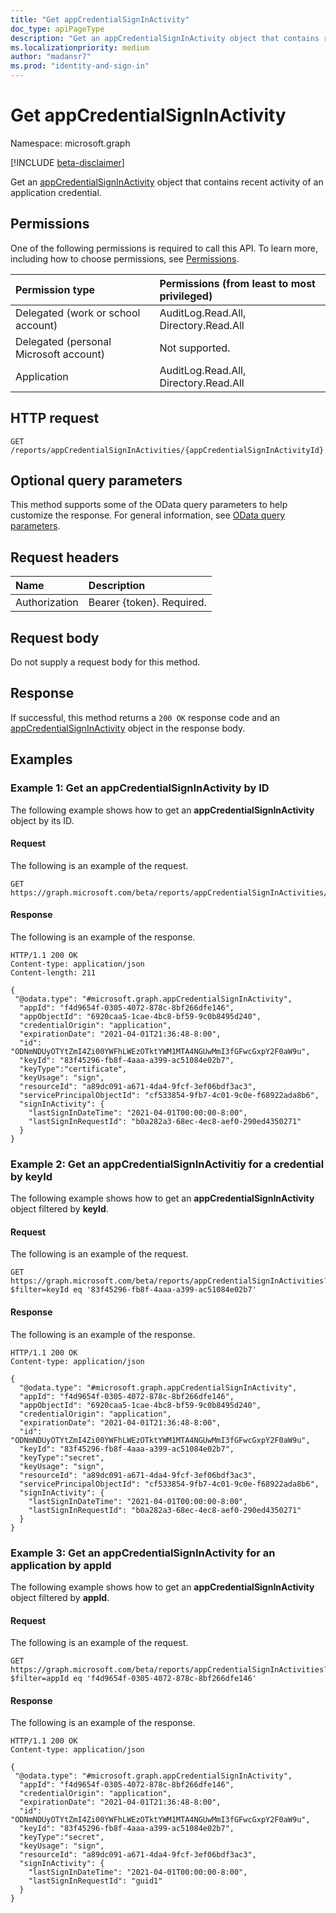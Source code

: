 ```yaml
---
title: "Get appCredentialSignInActivity"
doc_type: apiPageType
description: "Get an appCredentialSignInActivity object that contains recent activity of an application credential."
ms.localizationpriority: medium
author: "madansr7"
ms.prod: "identity-and-sign-in"
---
```


# Get appCredentialSignInActivity

Namespace: microsoft.graph

[!INCLUDE [beta-disclaimer](../../includes/beta-disclaimer.md)]

Get an [appCredentialSignInActivity](../resources/appcredentialsigninactivity.md) object that contains recent activity of an application credential.

## Permissions

One of the following permissions is required to call this API. To learn more, including how to choose permissions, see [Permissions](/graph/permissions-reference).

| Permission type                        | Permissions (from least to most privileged) |
| :------------------------------------- | :------------------------------------------ |
| Delegated (work or school account)     | AuditLog.Read.All, Directory.Read.All       |
| Delegated (personal Microsoft account) | Not supported.                              |
| Application                            | AuditLog.Read.All, Directory.Read.All       |

## HTTP request

<!-- { "blockType": "ignored" } -->
```http
GET /reports/appCredentialSignInActivities/{appCredentialSignInActivityId}
```

## Optional query parameters

This method supports some of the OData query parameters to help customize the response. For general information, see [OData query parameters](/graph/query-parameters).

## Request headers

| Name          | Description               |
| :------------ | :------------------------ |
| Authorization | Bearer {token}. Required. |

## Request body

Do not supply a request body for this method.

## Response

If successful, this method returns a `200 OK` response code and an [appCredentialSignInActivity](../resources/appcredentialsigninactivity.md) object in the response body.

## Examples

### Example 1: Get an appCredentialSignInActivity by ID

The following example shows how to get an **appCredentialSignInActivity** object by its ID.

#### Request

The following is an example of the request.

<!-- {
  "blockType": "request",
  "name": "get_appcredentialsigninactivity_1",
  "sampleKeys": ["ODNmNDUyOTYtZmI4Zi00YWFhLWEzOTktYWM1MTA4NGUwMmI3fGFwcGxpY2F0aW9u"]
}-->
```http
GET https://graph.microsoft.com/beta/reports/appCredentialSignInActivities/ODNmNDUyOTYtZmI4Zi00YWFhLWEzOTktYWM1MTA4NGUwMmI3fGFwcGxpY2F0aW9u
```

#### Response

The following is an example of the response.

<!-- {
  "blockType": "response",
  "truncated": true,
  "@odata.type": "microsoft.graph.appCredentialSignInActivity"
} -->
```http
HTTP/1.1 200 OK
Content-type: application/json
Content-length: 211

{
 "@odata.type": "#microsoft.graph.appCredentialSignInActivity",
  "appId": "f4d9654f-0305-4072-878c-8bf266dfe146",
  "appObjectId": "6920caa5-1cae-4bc8-bf59-9c0b8495d240",
  "credentialOrigin": "application",
  "expirationDate": "2021-04-01T21:36:48-8:00",
  "id": "ODNmNDUyOTYtZmI4Zi00YWFhLWEzOTktYWM1MTA4NGUwMmI3fGFwcGxpY2F0aW9u",
  "keyId": "83f45296-fb8f-4aaa-a399-ac51084e02b7",
  "keyType":"certificate",
  "keyUsage": "sign",
  "resourceId": "a89dc091-a671-4da4-9fcf-3ef06bdf3ac3",
  "servicePrincipalObjectId": "cf533854-9fb7-4c01-9c0e-f68922ada8b6",
  "signInActivity": {
    "lastSignInDateTime": "2021-04-01T00:00:00-8:00",
    "lastSignInRequestId": "b0a282a3-68ec-4ec8-aef0-290ed4350271"
  }
}
```

### Example 2:  Get an appCredentialSignInActivitiy for a credential by keyId

The following example shows how to get an **appCredentialSignInActivity** object filtered by **keyId**.

#### Request

The following is an example of the request.

<!-- {
  "blockType": "request",
  "name": "get_appcredentialsigninactivity_2"
}-->
```http
GET https://graph.microsoft.com/beta/reports/appCredentialSignInActivities?$filter=keyId eq '83f45296-fb8f-4aaa-a399-ac51084e02b7'
```

#### Response

The following is an example of the response.

<!-- {
  "blockType": "response",
  "truncated": true,
  "@odata.type": "microsoft.graph.appCredentialSignInActivity"
} -->
```http
HTTP/1.1 200 OK
Content-type: application/json

{
  "@odata.type": "#microsoft.graph.appCredentialSignInActivity",
  "appId": "f4d9654f-0305-4072-878c-8bf266dfe146",
  "appObjectId": "6920caa5-1cae-4bc8-bf59-9c0b8495d240",
  "credentialOrigin": "application",
  "expirationDate": "2021-04-01T21:36:48-8:00",
  "id": "ODNmNDUyOTYtZmI4Zi00YWFhLWEzOTktYWM1MTA4NGUwMmI3fGFwcGxpY2F0aW9u",
  "keyId": "83f45296-fb8f-4aaa-a399-ac51084e02b7",
  "keyType":"secret",
  "keyUsage": "sign",
  "resourceId": "a89dc091-a671-4da4-9fcf-3ef06bdf3ac3",
  "servicePrincipalObjectId": "cf533854-9fb7-4c01-9c0e-f68922ada8b6",
  "signInActivity": {
    "lastSignInDateTime": "2021-04-01T00:00:00-8:00",
    "lastSignInRequestId": "b0a282a3-68ec-4ec8-aef0-290ed4350271"
  }
}
```

### Example 3:  Get an appCredentialSignInActivity for an application by appId

The following example shows how to get an **appCredentialSignInActivity** object filtered by **appId**.

#### Request

The following is an example of the request.

<!-- {
  "blockType": "request",
  "name": "get_appcredentialsigninactivity_3"
}-->
```http
GET https://graph.microsoft.com/beta/reports/appCredentialSignInActivities?$filter=appId eq 'f4d9654f-0305-4072-878c-8bf266dfe146'
```

#### Response

The following is an example of the response.

<!-- {
  "blockType": "response",
  "truncated": true,
  "@odata.type": "microsoft.graph.appCredentialSignInActivity"
} -->
```http
HTTP/1.1 200 OK
Content-type: application/json

{
 "@odata.type": "#microsoft.graph.appCredentialSignInActivity",
  "appId": "f4d9654f-0305-4072-878c-8bf266dfe146",
  "credentialOrigin": "application",
  "expirationDate": "2021-04-01T21:36:48-8:00",
  "id": "ODNmNDUyOTYtZmI4Zi00YWFhLWEzOTktYWM1MTA4NGUwMmI3fGFwcGxpY2F0aW9u",
  "keyId": "83f45296-fb8f-4aaa-a399-ac51084e02b7",
  "keyType":"secret",
  "keyUsage": "sign",
  "resourceId": "a89dc091-a671-4da4-9fcf-3ef06bdf3ac3",
  "signInActivity": {
    "lastSignInDateTime": "2021-04-01T00:00:00-8:00",
    "lastSignInRequestId": "guid1"
  }
}
```
